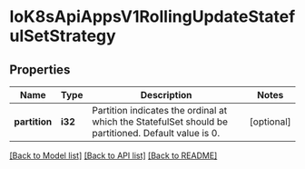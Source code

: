 # IoK8sApiAppsV1RollingUpdateStatefulSetStrategy

## Properties
Name | Type | Description | Notes
------------ | ------------- | ------------- | -------------
**partition** | **i32** | Partition indicates the ordinal at which the StatefulSet should be partitioned. Default value is 0. | [optional] 

[[Back to Model list]](../README.md#documentation-for-models) [[Back to API list]](../README.md#documentation-for-api-endpoints) [[Back to README]](../README.md)



